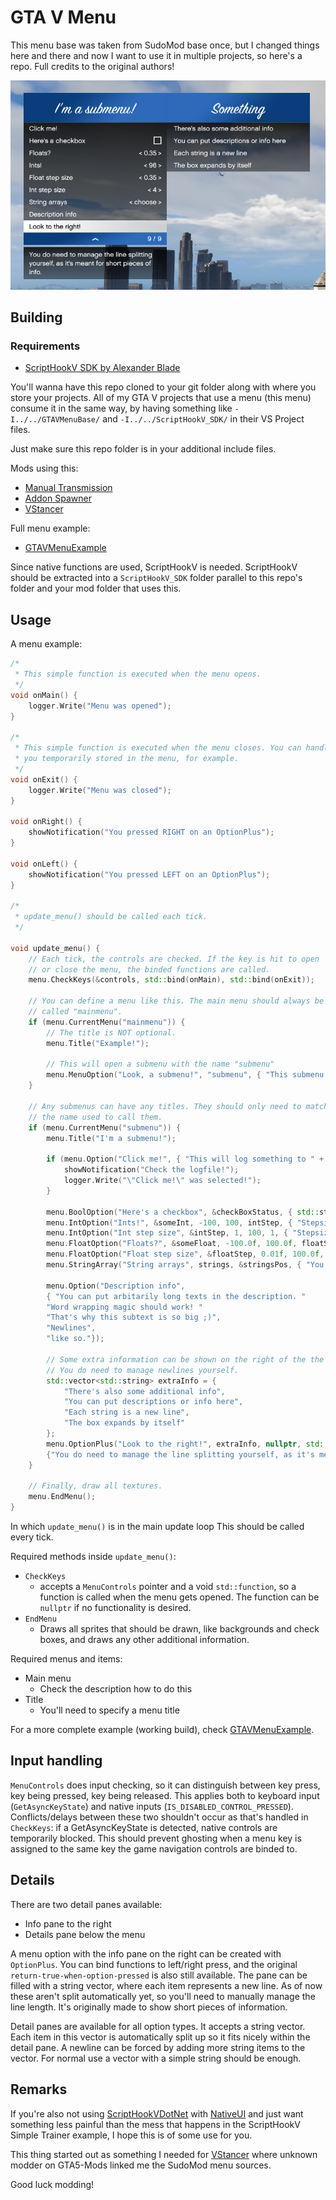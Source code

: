 # GTA V Menu   

This menu base was taken from SudoMod base once, but I changed things here and there and now I want to use it in multiple projects, so here's a repo. Full credits to the original authors!

![pic](Menus.png)

## Building

### Requirements
* [ScriptHookV SDK by Alexander Blade](http://www.dev-c.com/gtav/scripthookv/)

You'll wanna have this repo cloned to your git folder along with where you store your projects. All of my GTA V projects that use a menu (this menu) consume it in the same way, by having something like `-I../../GTAVMenuBase/` and `-I../../ScriptHookV_SDK/` in their VS Project files.

Just make sure this repo folder is in your additional include files.

Mods using this:
* [Manual Transmission](https://github.com/E66666666/GTAVManualTransmission)
* [Addon Spawner](https://github.com/E66666666/GTAVAddonLoader)
* [VStancer](https://github.com/E66666666/GTAVStancer)

Full menu example:
* [GTAVMenuExample](https://github.com/E66666666/GTAVMenuExample)

Since native functions are used, ScriptHookV is needed. ScriptHookV should be extracted into a
`ScriptHookV_SDK` folder parallel to this repo's folder and your mod folder that uses this.

## Usage

A menu example:

```c++
/*
 * This simple function is executed when the menu opens.
 */
void onMain() {
	logger.Write("Menu was opened");
}

/*
 * This simple function is executed when the menu closes. You can handle things
 * you temporarily stored in the menu, for example.
 */
void onExit() {
	logger.Write("Menu was closed");
}

void onRight() {
	showNotification("You pressed RIGHT on an OptionPlus");
}

void onLeft() {
	showNotification("You pressed LEFT on an OptionPlus");
}

/*
 * update_menu() should be called each tick.
 */

void update_menu() {
	// Each tick, the controls are checked. If the key is hit to open
	// or close the menu, the binded functions are called.
	menu.CheckKeys(&controls, std::bind(onMain), std::bind(onExit));

	// You can define a menu like this. The main menu should always be
	// called "mainmenu".
	if (menu.CurrentMenu("mainmenu")) {
		// The title is NOT optional.
		menu.Title("Example!");

		// This will open a submenu with the name "submenu"
		menu.MenuOption("Look, a submenu!", "submenu", { "This submenu demonstrates a few settings."});
	}

	// Any submenus can have any titles. They should only need to match
	// the name used to call them.
	if (menu.CurrentMenu("submenu")) {
		menu.Title("I'm a submenu!");

		if (menu.Option("Click me!", { "This will log something to " + Paths::GetModuleNameWithoutExtension() + ".log" })) {
			showNotification("Check the logfile!");
			logger.Write("\"Click me!\" was selected!");
		}

		menu.BoolOption("Here's a checkbox", &checkBoxStatus, { std::string("Boolean is ") + (checkBoxStatus ? "checked" : "not checked") + "." });
		menu.IntOption("Ints!", &someInt, -100, 100, intStep, { "Stepsize can be changed!" });
		menu.IntOption("Int step size", &intStep, 1, 100, 1, { "Stepsize can be changed!" });
		menu.FloatOption("Floats?", &someFloat, -100.0f, 100.0f, floatStep, { "Try holding left/right, things should speed up." });
		menu.FloatOption("Float step size", &floatStep, 0.01f, 100.0f, 0.01f, { "Steps smaller than 0.01 aren't visible until they go over the 0.01 mark." });
		menu.StringArray("String arrays", strings, &stringsPos, { "You can also show different strings" });

		menu.Option("Description info",
		{ "You can put arbitarily long texts in the description. "
		"Word wrapping magic should work! "
		"That's why this subtext is so big ;)",
		"Newlines",
		"like so."});

		// Some extra information can be shown on the right of the the menu.
		// You do need to manage newlines yourself.
		std::vector<std::string> extraInfo = {
			"There's also some additional info",
			"You can put descriptions or info here",
			"Each string is a new line",
			"The box expands by itself"
		};
		menu.OptionPlus("Look to the right!", extraInfo, nullptr, std::bind(onLeft), std::bind(onRight), "Something", 
		{"You do need to manage the line splitting yourself, as it's meant for short pieces of info."});
	}

	// Finally, draw all textures.
	menu.EndMenu();
}
```

In which `update_menu()` is in the main update loop This should be called every tick.

Required methods inside `update_menu()`:
* `CheckKeys`
  * accepts a `MenuControls` pointer and a void `std::function`, so a function is called 
  when the menu gets opened. The function can be `nullptr` if no functionality is desired.
* `EndMenu`
  * Draws all sprites that should be drawn, like backgrounds and check boxes, and draws any
  other additional information.

Required menus and items:
* Main menu
  * Check the description how to do this
* Title
  * You'll need to specify a menu title

For a more complete example (working build), check [GTAVMenuExample](https://github.com/E66666666/GTAVMenuExample).

## Input handling
`MenuControls` does input checking, so it can distinguish between key press, key being pressed, key being released. This applies both to keyboard input (`GetAsyncKeyState`) and native inputs (`IS_DISABLED_CONTROL_PRESSED`). Conflicts/delays between these two shouldn't occur as that's handled in `CheckKeys`: if a GetAsyncKeyState is detected, native controls are temporarily 
blocked. This should prevent ghosting when a menu key is assigned to the same key the game 
navigation controls are binded to.

## Details
There are two detail panes available:
* Info pane to the right
* Details pane below the menu

A menu option with the info pane on the right can be created with `OptionPlus`. You can bind
functions to left/right press, and the original `return-true-when-option-pressed` is also
still available. The pane can be filled with a string vector, where each item represents a new
line. As of now these aren't split automatically yet, so you'll need to manually manage the
line length. It's originally made to show short pieces of information.

Detail panes are available for all option types. It accepts a string vector. Each item in this
vector is automatically split up so it fits nicely within the detail pane. A newline can be
forced by adding more string items to the vector. For normal use a vector with a simple string
should be enough.

## Remarks
If you're also not using [ScriptHookVDotNet](https://github.com/crosire/scripthookvdotnet) with [NativeUI](https://github.com/Guad/NativeUI) and just want something less painful than the mess that happens in the ScriptHookV Simple Trainer example, I hope this is of some use for you.

This thing started out as something I needed for [VStancer](https://github.com/E66666666/GTAVStancer) 
where unknown modder on GTA5-Mods linked me the SudoMod menu sources. 

Good luck modding! 

